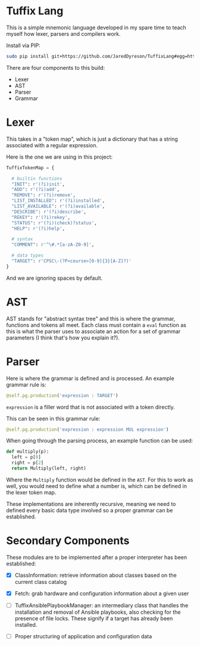 # Tuffix Lang

This is a simple mnemonic language developed in my spare time to teach myself how lexer, parsers and compilers work.

Install via PIP:

```bash
sudo pip install git+https://github.com/JaredDyreson/TuffixLang#egg=httpie
```

There are four components to this build:

- Lexer
- AST
- Parser
- Grammar

# Lexer

This takes in a "token map", which is just a dictionary that has a string associated with a regular expression.

Here is the one we are using in this project:

```python
TuffixTokenMap = {

  # builtin functions
  "INIT": r'(?i)init',
  "ADD": r'(?i)add',
  "REMOVE": r'(?i)remove',
  "LIST_INSTALLED": r'(?i)installed',
  "LIST_AVAILABLE": r'(?i)available',
  "DESCRIBE": r'(?i)describe',
  "REKEY": r'(?i)rekey',
  "STATUS": r'(?i)(check)?status',
  "HELP": r'(?i)help',

  # syntax
  "COMMENT": r'^\#.*[a-zA-Z0-9]',

  # data types
  "TARGET": r'CPSC\-(?P<course>[0-9]{3}[A-Z]?)'
}

```
And we are ignoring spaces by default.

# AST

AST stands for "abstract syntax tree" and this is where the grammar, functions and tokens all meet.
Each class must contain a `eval` function as this is what the parser uses to associate an action for a set of grammar parameters (I think that's how you explain it?).

# Parser

Here is where the grammar is defined and is processed.
An example grammar rule is:

```python
@self.pg.production('expression : TARGET')
```

`expression` is a filler word that is not associated with a token directly.

This can be seen in this grammar rule:

```python
@self.pg.production('expression : expression MUL expression')
```

When going through the parsing process, an example function can be used:

```python
def multiply(p):
  left = p[0]
  right = p[2]
  return Multiply(left, right)
```
Where the `Multiply` function would be defined in the `AST`.
For this to work as well, you would need to define what a number is, which can be defined in the lexer token map.

These implementations are inherently recursive, meaning we need to defined every basic data type involved so a proper grammar can be established.


# Secondary Components

These modules are to be implemented after a proper interpreter has been established:

- [X] ClassInformation: retrieve information about classes based on the current class catalog
- [X] Fetch: grab hardware and configuration information about a given user
- [ ] TuffixAnsiblePlaybookManager: an intermediary class that handles the installation and removal of Ansible playbooks, also checking for the presence of file locks. These signify if a target has already been installed.
- [ ] Proper structuring of application and configuration data

